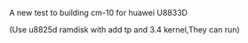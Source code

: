 A new test to building cm-10 for huawei U8833D

(Use u8825d ramdisk with add tp and 3.4 kernel,They can run)
